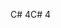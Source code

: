 <span data-ttu-id="8f088-101">C# 4</span><span class="sxs-lookup"><span data-stu-id="8f088-101">C# 4</span></span>
